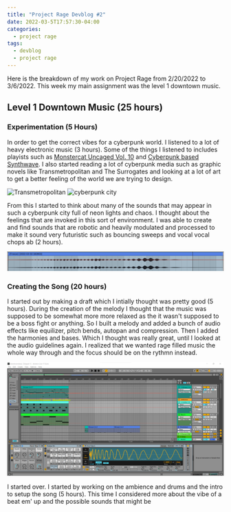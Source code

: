 ```yaml
---
title: "Project Rage Devblog #2"
date: 2022-03-5T17:57:30-04:00
categories:
  - project rage
tags:
  - devblog
  - project rage
---
```


Here is the breakdown of my work on Project Rage from 2/20/2022 to 3/6/2022. This week my main assignment was the level 1 downtown music.

## Level 1 Downtown Music (25 hours)

### Experimentation (5 Hours)

In order to get the correct vibes for a cyberpunk world. I listened to a lot of heavy electronic music (3 hours). Some of the things I listened to includes playists such as [Monstercat Uncaged Vol. 10](https://www.youtube.com/watch?v=r7IXDfisStA&t=5476s) and [Cyberpunk based Synthwave](https://www.youtube.com/watch?v=y2ECgOhoDGs&t=6628s). I also started reading a lot of cyberpunk media such as graphic novels like Transmetropolitan and The Surrogates and looking at a lot of art to get a better feeling of the world we are trying to design. 

<img src="https://images-na.ssl-images-amazon.com/images/I/71eu8jnE1ZL.jpg" alt="Transmetropolitan">

<img src = "https://images-wixmp-ed30a86b8c4ca887773594c2.wixmp.com/f/ec7d26b1-d557-47c1-a877-6050004d2fc2/dbb7hcs-1f9e8f0a-c4c7-4fc9-baf6-9e075ce86e30.jpg?token=eyJ0eXAiOiJKV1QiLCJhbGciOiJIUzI1NiJ9.eyJzdWIiOiJ1cm46YXBwOjdlMGQxODg5ODIyNjQzNzNhNWYwZDQxNWVhMGQyNmUwIiwiaXNzIjoidXJuOmFwcDo3ZTBkMTg4OTgyMjY0MzczYTVmMGQ0MTVlYTBkMjZlMCIsIm9iaiI6W1t7InBhdGgiOiJcL2ZcL2VjN2QyNmIxLWQ1NTctNDdjMS1hODc3LTYwNTAwMDRkMmZjMlwvZGJiN2hjcy0xZjllOGYwYS1jNGM3LTRmYzktYmFmNi05ZTA3NWNlODZlMzAuanBnIn1dXSwiYXVkIjpbInVybjpzZXJ2aWNlOmZpbGUuZG93bmxvYWQiXX0.-7-iEaeDDddcIw8RSKsKr7t8JpLF4DYv6ZQzuOVtQ28" alt = "cyberpunk city">

From this I started to think about many of the sounds that may appear in such a cyberpunk city full of neon lights and chaos. I thought about the feelings that are invoked in this sort of environment. I was able to create and find sounds that are robotic and heavily modulated and processed to make it sound very futuristic such as bouncing sweeps and vocal vocal chops ab (2 hours). 

<img src = "https://raw.githubusercontent.com/zwagaroo/zwagaroo.github.io/master/assets/images/ragedevblog2/bouncingsweep.png" alt = "bouncing sweep">

### Creating the Song (20 hours)

I started out by making a draft which I intially thought was pretty good (5 hours). During the creation of the melody I thought that the music was supposed to be somewhat more more relaxed as the it wasn't supposed to be a boss fight or anything. So I built a melody and added a bunch of audio effects like equilizer, pitch bends, autopan and compression. Then I added the harmonies and bases. Which I thought was really great, until I looked at the audio guidelines again. I realized that we wanted rage filled music the whole way through and the focus should be on the rythmn instead.

<img src = "https://raw.githubusercontent.com/zwagaroo/zwagaroo.github.io/master/assets/images/ragedevblog2/firsttry.png" alt = "first try">

I started over. I started by working on the ambience and drums and the intro to setup the song (5 hours). This time I considered more about the vibe of a beat em' up and the possible sounds that might be
